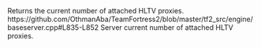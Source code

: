 <function name="GetNumProxies" parent="IServer" type="classfunc">
	<description>Returns the current number of attached HLTV proxies.</description>
	<source>https://github.com/OthmanAba/TeamFortress2/blob/master/tf2_src/engine/baseserver.cpp#L835-L852</source>
	<realm>Server</realm>
	<rets>
		<ret name="count" type="int">current number of attached HLTV proxies.</ret>
	</rets>
</function>